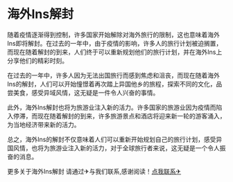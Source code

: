 # 海外Ins解封

随着疫情逐渐得到控制，许多国家开始解除对海外旅行的限制，这也意味着海外Ins即将解封。在过去的一年中，由于疫情的影响，许多人的旅行计划被迫搁置，而现在随着解封的到来，人们终于可以重新规划他们的旅行计划，并在海外Ins上分享他们的精彩时刻。

在过去的一年中，许多人因为无法出国旅行而感到焦虑和沮丧，而现在随着海外Ins的解封，人们可以开始憧憬着再次踏上异国他乡的旅程，探索不同的文化，品尝美食，感受异域风情，这无疑是一件令人兴奋的事情。

此外，海外Ins解封也将为旅游业注入新的活力。许多国家的旅游业因为疫情而陷入停滞，而现在随着解封的到来，许多旅游景点和酒店将迎来新一轮的游客涌入，为当地经济带来新的活力。

总之，海外Ins的解封不仅意味着人们可以重新开始规划自己的旅行计划，感受异国风情，也将为旅游业注入新的活力，对于全球旅行者来说，这无疑是一个令人振奋的消息。

更多关于海外Ins解封 请通过✈与我们联系,感谢阅读！[点我联系✈](https://cn.G208.com)